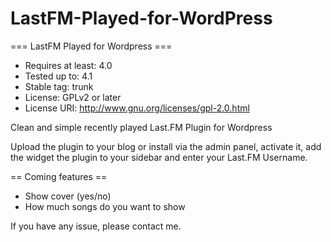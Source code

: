# LastFM-Played-for-WordPress

=== LastFM Played for Wordpress ===
- Requires at least: 4.0
- Tested up to: 4.1
- Stable tag: trunk
- License: GPLv2 or later
- License URI: http://www.gnu.org/licenses/gpl-2.0.html


Clean and simple recently played Last.FM Plugin for Wordpress


Upload the plugin to your blog or install via the admin panel, activate it, add the widget the plugin to your sidebar and enter your Last.FM Username.

== Coming features ==
- Show cover (yes/no)
- How much songs do you want to show

If you have any issue, please contact me.
